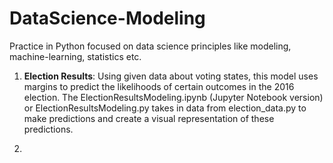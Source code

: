# DataScience-Modeling
Practice in Python focused on data science principles like modeling, machine-learning, statistics etc.

1. **Election Results**: Using given data about voting states, this model uses margins to predict the likelihoods of certain outcomes in the 2016 election. The ElectionResultsModeling.ipynb (Jupyter Notebook version) or ElectionResultsModeling.py takes in data from election_data.py to make predictions and create a visual representation of these predictions.

2. 
